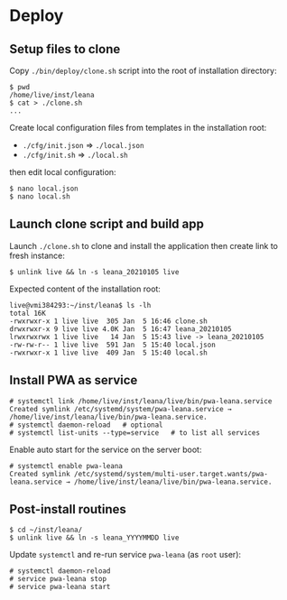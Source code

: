 # Deploy

## Setup files to clone

Copy `./bin/deploy/clone.sh` script into the root of installation directory:

```shell
$ pwd
/home/live/inst/leana
$ cat > ./clone.sh
...
```

Create local configuration files from templates in the installation root:

* `./cfg/init.json` => `./local.json`
* `./cfg/init.sh` => `./local.sh`

then edit local configuration:

```shell
$ nano local.json
$ nano local.sh
```

## Launch clone script and build app

Launch `./clone.sh` to clone and install the application then create link to fresh instance:

```shell
$ unlink live && ln -s leana_20210105 live
```

Expected content of the installation root:

```shell
live@vmi384293:~/inst/leana$ ls -lh
total 16K
-rwxrwxr-x 1 live live  305 Jan  5 16:46 clone.sh
drwxrwxr-x 9 live live 4.0K Jan  5 16:47 leana_20210105
lrwxrwxrwx 1 live live   14 Jan  5 15:43 live -> leana_20210105
-rw-rw-r-- 1 live live  591 Jan  5 15:40 local.json
-rwxrwxr-x 1 live live  409 Jan  5 15:40 local.sh
```

## Install PWA as service

```shell
# systemctl link /home/live/inst/leana/live/bin/pwa-leana.service 
Created symlink /etc/systemd/system/pwa-leana.service → /home/live/inst/leana/live/bin/pwa-leana.service.
# systemctl daemon-reload   # optional
# systemctl list-units --type=service   # to list all services
```

Enable auto start for the service on the server boot:

```shell
# systemctl enable pwa-leana
Created symlink /etc/systemd/system/multi-user.target.wants/pwa-leana.service → /home/live/inst/leana/live/bin/pwa-leana.service.
```

## Post-install routines

```shell
$ cd ~/inst/leana/
$ unlink live && ln -s leana_YYYYMMDD live
```

Update `systemctl` and re-run service `pwa-leana` (as `root` user):

```shell
# systemctl daemon-reload
# service pwa-leana stop
# service pwa-leana start
```
